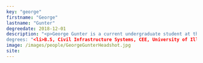 ```yaml
---
key: "george"
firstname: "George"
lastname: "Gunter"
degreedate: 2018-12-01
description: "<p>George Gunter is a current undergraduate student at the University of Illinois at Urbana Champaign in the Civil and Environmental Engineering department. In addition to seeking a bachelors in CEE George is pursuing minor degrees in Mathematics and Computer Science. George is currently a research intern at the Institute for Software Integrating Systems in Daniel Work's research Group at Vanderbilt University</p>
degrees: "<li>B.S, Civil Infrastructure Systems, CEE, University of Illinois 2018 (expected)</li>"
image: /images/people/GeorgeGunterHeadshot.jpg
site: 
---
```


